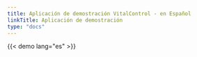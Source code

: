 ```yaml
---
title: Aplicación de demostración VitalControl - en Español
linkTitle: Aplicación de demostración
type: "docs"
---
```

{{< demo lang="es" >}}
